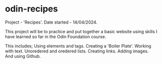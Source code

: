 # odin-recipes

Project - 'Recipes'.
Date started - 14/04/2024.

This project will be to practice and put together a basic website using skills I have learned so far in the Odin Foundation course.

This includes;
    Using elements and tags.
    Creating a 'Boiler Plate'.
    Working with text.
    Unoredered and oredered lists.
    Creating links.
    Adding images.
    And using Github.